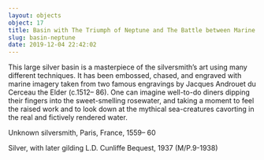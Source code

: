 ```yaml
---
layout: objects
object: 17
title: Basin with The Triumph of Neptune and The Battle between Marine Centaurs
slug: basin-neptune
date: 2019-12-04 22:42:02
---
```

This large silver basin is a masterpiece of the silversmith’s art using many different techniques. It has been embossed, chased,  and engraved with marine imagery taken from two famous engravings by Jacques Androuet du Cerceau the Elder (c.1512– 86). One can imagine well-to-do diners dipping their fingers into the sweet-smelling rosewater, and taking a moment to feel the raised work and to look down at the mythical sea-creatures cavorting in the real and fictively rendered water.  

Unknown silversmith, Paris, France, 1559– 60

Silver, with later gilding  L.D. Cunliffe Bequest, 1937 (M/P.9-1938)

